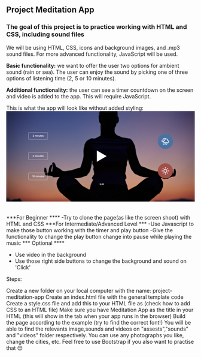 ## Project Meditation App

### The goal of this project is to practice working with HTML and CSS, including sound files

We will be using HTML, CSS, icons and background images, and .mp3 sound files. For more advanced functionality, JavaScript will be used.

**Basic functionality:** we want to offer the user two options for ambient sound (rain or sea). The user can enjoy the sound by picking one of three options of listening time (2, 5 or 10 minutes).

**Additional functionality:** the user can see a timer countdown on the screen and video is added to the app. This will require JavaScript.

This is what the app will look like without added styling:  
<img src="/meditation_screenshot.png" width="600" /> 

***For Beginner ****
 -Try to clone the page(as like the screen shoot) with HTML and CSS 
***For Intermediate/Advanced Level ***
 -Use Javascript to make those button working with the timer and play button 
 -Give the functionality to change the play button change into pause while playing the music
*** Optional ****
 - Use video in the  background
 - Use those right side buttons to change the background and sound on 'Click'



Steps:

Create a new folder on your local computer with the name: project-meditation-app
Create an index.html file with the general template code
Create a style.css file and add this to your HTML file as <link> (check how to add CSS to an HTML file)
Make sure you have Meditation App as the title in your HTML (this will show in the tab when your app runs in the browser)
Build the page according to the example (try to find the correct font!)
You will be able to find the relevants image,sounds and videos on "assests","sounds" and "videos" folder respectively.
You can use any photographs you like, change the cities, etc.
Feel free to use Bootstrap if you also want to practise that 😊